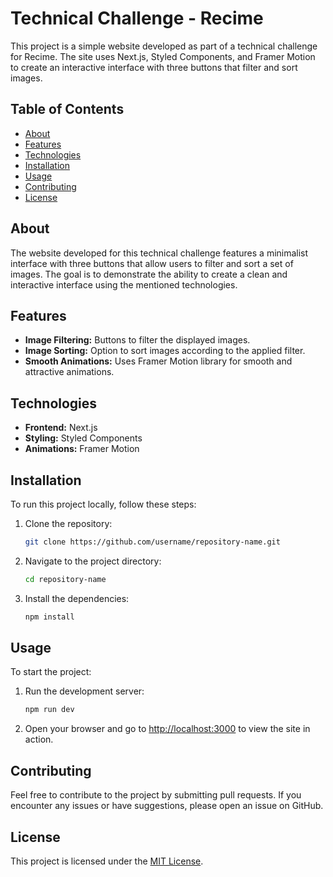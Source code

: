 # Technical Challenge - Recime

This project is a simple website developed as part of a technical challenge for Recime. The site uses Next.js, Styled Components, and Framer Motion to create an interactive interface with three buttons that filter and sort images.

## Table of Contents

- [About](#about)
- [Features](#features)
- [Technologies](#technologies)
- [Installation](#installation)
- [Usage](#usage)
- [Contributing](#contributing)
- [License](#license)

## About

The website developed for this technical challenge features a minimalist interface with three buttons that allow users to filter and sort a set of images. The goal is to demonstrate the ability to create a clean and interactive interface using the mentioned technologies.

## Features

- **Image Filtering:** Buttons to filter the displayed images.
- **Image Sorting:** Option to sort images according to the applied filter.
- **Smooth Animations:** Uses Framer Motion library for smooth and attractive animations.

## Technologies

- **Frontend:** Next.js
- **Styling:** Styled Components
- **Animations:** Framer Motion

## Installation

To run this project locally, follow these steps:

1. Clone the repository:
    ```bash
    git clone https://github.com/username/repository-name.git
    ```
2. Navigate to the project directory:
    ```bash
    cd repository-name
    ```
3. Install the dependencies:
    ```bash
    npm install
    ```

## Usage

To start the project:

1. Run the development server:
    ```bash
    npm run dev
    ```

2. Open your browser and go to [http://localhost:3000](http://localhost:3000) to view the site in action.

## Contributing

Feel free to contribute to the project by submitting pull requests. If you encounter any issues or have suggestions, please open an issue on GitHub.

## License

This project is licensed under the [MIT License](LICENSE).
